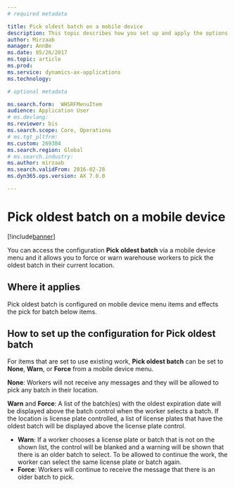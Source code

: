 ```yaml
---
# required metadata

title: Pick oldest batch on a mobile device
description: This topic describes how you set up and apply the options to pick the oldest batch from a mobile device.
author: Mirzaab
manager: AnnBe
ms.date: 05/26/2017
ms.topic: article
ms.prod: 
ms.service: dynamics-ax-applications
ms.technology: 

# optional metadata

ms.search.form:  WHSRFMenuItem
audience: Application User
# ms.devlang: 
ms.reviewer: bis
ms.search.scope: Core, Operations
# ms.tgt_pltfrm: 
ms.custom: 269384
ms.search.region: Global
# ms.search.industry: 
ms.author: mirzaab
ms.search.validFrom: 2016-02-28
ms.dyn365.ops.version: AX 7.0.0

---
```


# Pick oldest batch on a mobile device

[!include[banner](../includes/banner.md)]

You can access the configuration **Pick oldest batch** via a mobile device menu and it allows you to force or warn warehouse workers to pick the oldest batch in their current location.  

## Where it applies
Pick oldest batch is configured on mobile device menu items and effects the pick for batch below items.

## How to set up the configuration for Pick oldest batch 
For items that are set to use existing work, **Pick oldest batch** can be set to **None**, **Warn**, or **Force** from a mobile device menu.

**None**: Workers will not receive any messages and they will be allowed to pick any batch in their location.

**Warn** and **Force**:  A list of the batch(es) with the oldest expiration date will be displayed above the batch control when the worker selects a batch. If the location is license plate controlled, a list of license plates that have the oldest batch will be displayed above the license plate control. 
-	**Warn**: If a worker chooses a license plate or batch that is not on the shown list, the control will be blanked and a warning will be shown that there is an older batch to select. To be allowed to continue the work, the worker can select the same license plate or batch again.  
-	**Force**: Workers will continue to receive the message that there is an older batch to pick.
